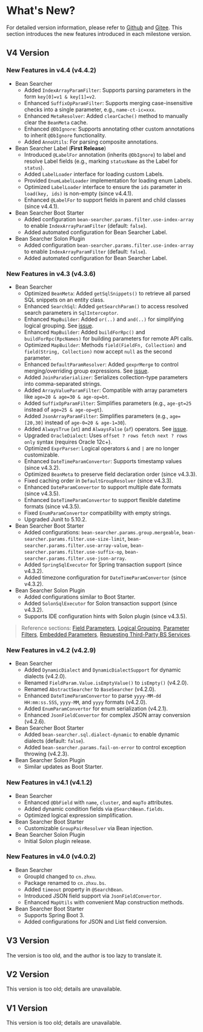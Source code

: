 # What's New?

For detailed version information, please refer to [Github](https://github.com/troyzhxu/bean-searcher/releases) and [Gitee](https://gitee.com/troyzhxu/bean-searcher/releases). This section introduces the new features introduced in each milestone version.

## V4 Version

### New Features in v4.4 (v4.4.2)

* Bean Searcher
  - Added `IndexArrayParamFilter`: Supports parsing parameters in the form `key[0]=v1 & key[1]=v2`.
  - Enhanced `SuffixOpParamFilter`: Supports merging case-insensitive checks into a single parameter, e.g., `name-ct-ic=xxx`.
  - Enhanced `MetaResolver`: Added `clearCache()` method to manually clear the `BeanMeta` cache.
  - Enhanced `@DbIgnore`: Supports annotating other custom annotations to inherit `@DbIgnore` functionality.
  - Added `AnnoUtils`: For parsing composite annotations.
* Bean Searcher Label (**First Release**)
  - Introduced `@LabelFor` annotation (inherits `@DbIgnore`) to label and resolve Label fields (e.g., marking `statusName` as the Label for `status`).
  - Added `LabelLoader` interface for loading custom Labels.
  - Provided `EnumLabelLoader` implementation for loading enum Labels.
  - Optimized `LabelLoader` interface to ensure the `ids` parameter in `load(key, ids)` is non-empty (since v4.4.1).
  - Enhanced `@LabelFor` to support fields in parent and child classes (since v4.4.1).
* Bean Searcher Boot Starter
  - Added configuration `bean-searcher.params.filter.use-index-array` to enable `IndexArrayParamFilter` (default: `false`).
  - Added automated configuration for Bean Searcher Label.
* Bean Searcher Solon Plugin
  - Added configuration `bean-searcher.params.filter.use-index-array` to enable `IndexArrayParamFilter` (default: `false`).
  - Added automated configuration for Bean Searcher Label.

### New Features in v4.3 (v4.3.6)

* Bean Searcher
  - Optimized `BeanMeta`: Added `getSqlSnippets()` to retrieve all parsed SQL snippets on an entity class.
  - Enhanced `SearchSql`: Added `getSearchParam()` to access resolved search parameters in `SqlInterceptor`.
  - Enhanced `MapBuilder`: Added `or(..)` and `and(..)` for simplifying logical grouping. See [issue](https://gitee.com/troyzhxu/bean-searcher/issues/I9T66B).
  - Enhanced `MapBuilder`: Added `buildForRpc()` and `buildForRpc(RpcNames)` for building parameters for remote API calls.
  - Optimized `MapBuilder`: Methods `field(FieldFn, Collection)` and `field(String, Collection)` now accept `null` as the second parameter.
  - Enhanced `DefaultParamResolver`: Added `gexprMerge` to control merging/overriding group expressions. See [issue](https://gitee.com/troyzhxu/bean-searcher/issues/I9TAV6).
  - Added `JoinParaSerializer`: Serializes collection-type parameters into comma-separated strings.
  - Added `ArrayValueParamFilter`: Compatible with array parameters like `age=20 & age=30 & age-op=bt`.
  - Added `SuffixOpParamFilter`: Simplifies parameters (e.g., `age-gt=25` instead of `age=25 & age-op=gt`).
  - Added `JsonArrayParamFilter`: Simplifies parameters (e.g., `age=[20,30]` instead of `age-0=20 & age-1=30`).
  - Added `AlwaysTrue` (`at`) and `AlwaysFalse` (`af`) operators. See [issue](https://gitee.com/troyzhxu/bean-searcher/issues/I9TMFI).
  - Upgraded `OracleDialect`: Uses `offset ? rows fetch next ? rows only` syntax (requires Oracle 12c+).
  - Optimized `ExprParser`: Logical operators `&` and `|` are no longer customizable.
  - Enhanced `DateTimeParamConvertor`: Supports timestamp values (since v4.3.2).
  - Optimized `BeanMeta` to preserve field declaration order (since v4.3.3).
  - Fixed caching order in `DefaultGroupResolver` (since v4.3.3).
  - Enhanced `DateParamConvertor` to support multiple date formats (since v4.3.5).
  - Enhanced `DateTimeParamConvertor` to support flexible datetime formats (since v4.3.5).
  - Fixed `EnumParamConvertor` compatibility with empty strings.
  - Upgraded Junit to 5.10.2.
* Bean Searcher Boot Starter
  - Added configurations: `bean-searcher.params.group.mergeable`, `bean-searcher.params.filter.use-size-limit`, `bean-searcher.params.filter.use-array-value`, `bean-searcher.params.filter.use-suffix-op`, `bean-searcher.params.filter.use-json-array`.
  - Added `SpringSqlExecutor` for Spring transaction support (since v4.3.2).
  - Added timezone configuration for `DateTimeParamConvertor` (since v4.3.2).
* Bean Searcher Solon Plugin
  - Added configurations similar to Boot Starter.
  - Added `SolonSqlExecutor` for Solon transaction support (since v4.3.2).
  - Supports IDE configuration hints with Solon plugin (since v4.3.5).

> Reference sections: [Field Parameters](/en/guide/param/field), [Logical Grouping](/en/guide/param/group), [Parameter Filters](/en/guide/advance/filter), [Embedded Parameters](/en/guide/param/embed#拼接参数), [Requesting Third-Party BS Services](/en/guide/usage/rpc).

### New Features in v4.2 (v4.2.9)

* Bean Searcher
  - Added `DynamicDialect` and `DynamicDialectSupport` for dynamic dialects (v4.2.0).
  - Renamed `FieldParam.Value.isEmptyValue()` to `isEmpty()` (v4.2.0).
  - Renamed `AbstractSearcher` to `BaseSearcher` (v4.2.0).
  - Enhanced `DateTimeParamConvertor` to parse `yyyy-MM-dd HH:mm:ss.SSS`, `yyyy-MM`, and `yyyy` formats (v4.2.0).
  - Added `EnumParamConvertor` for enum serialization (v4.2.1).
  - Enhanced `JsonFieldConvertor` for complex JSON array conversion (v4.2.6).
* Bean Searcher Boot Starter
  - Added `bean-searcher.sql.dialect-dynamic` to enable dynamic dialects (default: `false`).
  - Added `bean-searcher.params.fail-on-error` to control exception throwing (v4.2.3).
* Bean Searcher Solon Plugin
  - Similar updates as Boot Starter.

### New Features in v4.1 (v4.1.2)

* Bean Searcher
  - Enhanced `@DbField` with `name`, `cluster`, and `mapTo` attributes.
  - Added dynamic condition fields via `@SearchBean.fields`.
  - Optimized logical expression simplification.
* Bean Searcher Boot Starter
  - Customizable `GroupPairResolver` via Bean injection.
* Bean Searcher Solon Plugin
  - Initial Solon plugin release.

### New Features in v4.0 (v4.0.2)

* Bean Searcher
  - GroupId changed to `cn.zhxu`.
  - Package renamed to `cn.zhxu.bs`.
  - Added `timeout` property in `@SearchBean`.
  - Introduced JSON field support via `JsonFieldConvertor`.
  - Enhanced `MapUtils` with convenient Map construction methods.
* Bean Searcher Boot Starter
  - Supports Spring Boot 3.
  - Added configurations for JSON and List field conversion.

## V3 Version

The version is too old, and the author is too lazy to translate it.

## V2 Version

This version is too old; details are unavailable.

## V1 Version

This version is too old; details are unavailable.
